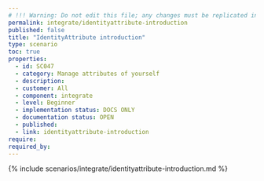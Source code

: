```yaml
---
# !!! Warning: Do not edit this file; any changes must be replicated in Excel !!!
permalink: integrate/identityattribute-introduction
published: false
title: "IdentityAttribute introduction"
type: scenario
toc: true
properties:
  - id: SC047
  - category: Manage attributes of yourself
  - description:
  - customer: All
  - component: integrate
  - level: Beginner
  - implementation status: DOCS ONLY
  - documentation status: OPEN
  - published:
  - link: identityattribute-introduction
require:
required_by:
---
```


{% include scenarios/integrate/identityattribute-introduction.md %}
